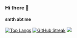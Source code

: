 ### Hi there 👋

#### smth abt me
[![Top Langs](https://github-readme-stats.vercel.app/api/top-langs/?username=bialas0&show_icons=true&count_private=true&layout=compact&theme=tokyonight)](https://github.com/anuraghazra/github-readme-stats)
[![GitHub Streak](https://streak-stats.demolab.com/?user=bialas0&layout=tokyonight)](https://git.io/streak-stats)
![](https://media.tenor.com/eFHqZwJiiBkAAAAM/the-rock-the-rock-eyebrows.gif)
